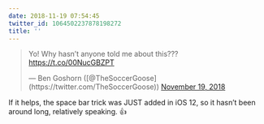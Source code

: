 ```yaml
---
date: 2018-11-19 07:54:45
twitter_id: 1064502237878198272
title: ''
---
```


<blockquote class="twitter-tweet"><p lang="en" dir="ltr">Yo! Why hasn’t anyone told me about this??? <a href="https://t.co/00NucGBZPT">https://t.co/00NucGBZPT</a></p>&mdash; Ben Goshorn ([@TheSoccerGoose](https://twitter.com/TheSoccerGoose)) <a href="https://twitter.com/TheSoccerGoose/status/1064366833879396352?ref_src=twsrc%5Etfw">November 19, 2018</a></blockquote>
<script async src="https://platform.twitter.com/widgets.js" charset="utf-8"></script>

If it helps, the space bar trick was JUST added in iOS 12, so it hasn’t been around long, relatively speaking. 👍
